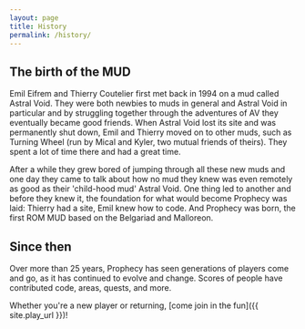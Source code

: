 ```yaml
---
layout: page
title: History
permalink: /history/
---
```


## The birth of the MUD

Emil Eifrem and Thierry Coutelier first met back in 1994 on a mud called Astral Void.
They were both newbies to muds in general and Astral Void in particular and by struggling together through the adventures of AV they eventually became good friends.
When Astral Void lost its site and was permanently shut down, Emil and Thierry moved on to other muds, such as Turning Wheel (run by Mical and Kyler, two mutual friends of theirs).
They spent a lot of time there and had a great time.

After a while they grew bored of jumping through all these new muds and one day they came to talk about how no mud they knew was even remotely as good as their 'child-hood mud' Astral Void.
One thing led to another and before they knew it, the foundation for what would become Prophecy was laid: Thierry had a site, Emil knew how to code.
And Prophecy was born, the first ROM MUD based on the Belgariad and Malloreon.


## Since then

Over more than 25 years, Prophecy has seen generations of players come and go, as it has continued to evolve and change.
Scores of people have contributed code, areas, quests, and more.

Whether you're a new player or returning, [come join in the fun]({{ site.play_url }})!
